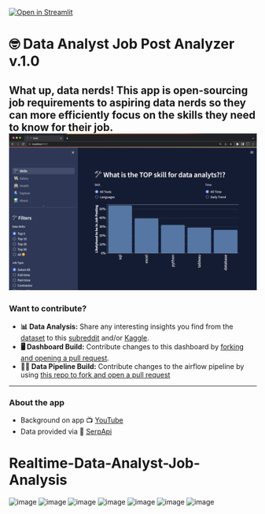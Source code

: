 [![Open in Streamlit](https://static.streamlit.io/badges/streamlit_badge_black_white.svg)](https://jobdata.streamlit.app/)
# 🤓 Data Analyst Job Post Analyzer v.1.0  
What up, data nerds! This app is open-sourcing job requirements to aspiring data nerds so they can more efficiently focus on the skills they need to know for their job. 
![dashboard](/images/dashboard.png)
---
### Want to contribute?  
- **📊 Data Analysis:** Share any interesting insights you find from the [dataset](https://www.kaggle.com/datasets/lukebarousse/data-analyst-job-postings-google-search) to this [subreddit](https://www.reddit.com/r/DataNerd/) and/or [Kaggle](https://www.kaggle.com/code/lukebarousse/eda-of-job-posting-data).  
- **🖥️ Dashboard Build:** Contribute changes to this dashboard by [forking and opening a pull request](https://github.com/lukebarousse/Data_Analyst_Streamlit_App_V1/pulls).
- **👨‍🔧 Data Pipeline Build:** Contribute changes to the airflow pipeline by using [this repo to fork and open a pull request](https://github.com/lukebarousse/Data_Job_Pipeline_Airflow)
---
### About the app
- Background on app 📺 [YouTube](https://www.youtube.com/lukebarousse)
- Data provided via 🤖 [SerpApi](https://serpapi.com/)



# Realtime-Data-Analyst-Job-Analysis


![image](https://user-images.githubusercontent.com/85128700/222881663-357003a7-5377-45fa-b756-2b144553cb3c.png)
![image](https://user-images.githubusercontent.com/85128700/222881672-f37b037d-a683-4393-b8bf-b7115fc72a19.png)
![image](https://user-images.githubusercontent.com/85128700/222881695-7177bbd4-3671-448e-a386-6f2d7278f354.png)
![image](https://user-images.githubusercontent.com/85128700/222881705-eec19b07-15a4-4468-9cec-b480ca0fe550.png)
![image](https://user-images.githubusercontent.com/85128700/222881711-009d02ec-e486-4f80-b6b5-064728c98d9d.png)
![image](https://user-images.githubusercontent.com/85128700/222881721-72fc9632-2b3e-40f0-9678-daff0d966ee3.png)
![image](https://user-images.githubusercontent.com/85128700/222881727-72e7fb4a-06ed-432d-a074-26e3633c761b.png)
